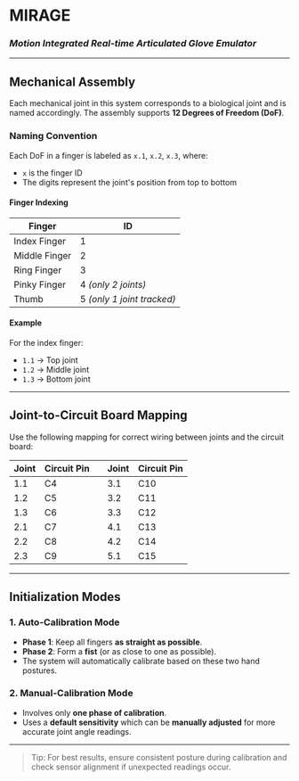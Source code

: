 # MIRAGE  
### *Motion Integrated Real-time Articulated Glove Emulator*

---

## Mechanical Assembly

Each mechanical joint in this system corresponds to a biological joint and is named accordingly. The assembly supports **12 Degrees of Freedom (DoF)**.

### Naming Convention

Each DoF in a finger is labeled as `x.1`, `x.2`, `x.3`, where:
- `x` is the finger ID
- The digits represent the joint's position from top to bottom

#### Finger Indexing
| Finger         | ID |
|----------------|----|
| Index Finger   | 1  |
| Middle Finger  | 2  |
| Ring Finger    | 3  |
| Pinky Finger   | 4  *(only 2 joints)* |
| Thumb          | 5  *(only 1 joint tracked)* |

#### Example
For the index finger:
- `1.1` → Top joint  
- `1.2` → Middle joint  
- `1.3` → Bottom joint

---

## Joint-to-Circuit Board Mapping

Use the following mapping for correct wiring between joints and the circuit board:

| Joint | Circuit Pin |  | Joint | Circuit Pin |
|-------|--------------|--|--------|-------------|
| 1.1   | C4           |  | 3.1    | C10         |
| 1.2   | C5           |  | 3.2    | C11         |
| 1.3   | C6           |  | 3.3    | C12         |
| 2.1   | C7           |  | 4.1    | C13         |
| 2.2   | C8           |  | 4.2    | C14         |
| 2.3   | C9           |  | 5.1    | C15         |

---

## Initialization Modes

### 1. **Auto-Calibration Mode**
- **Phase 1**: Keep all fingers **as straight as possible**.
- **Phase 2**: Form a **fist** (or as close to one as possible).
- The system will automatically calibrate based on these two hand postures.

### 2. **Manual-Calibration Mode**
- Involves only **one phase of calibration**.
- Uses a **default sensitivity** which can be **manually adjusted** for more accurate joint angle readings.

---

> Tip: For best results, ensure consistent posture during calibration and check sensor alignment if unexpected readings occur.
